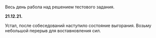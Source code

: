   Весь день рабола над решением тестового задания. 
  
  **21.12.21.**
  
  Устал, после собеседований наступило состояние выгорания. Возьму небольшой перерыв для воставновления сил. 
